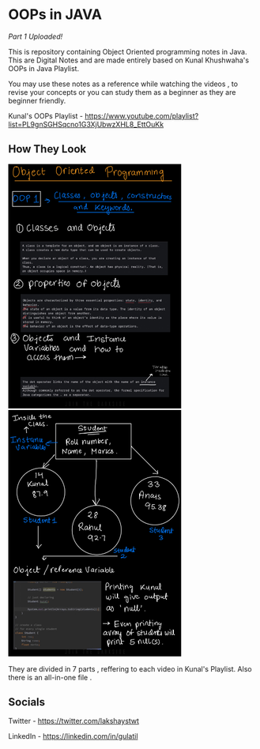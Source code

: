 
# OOPs in JAVA 

*Part 1 Uploaded!*

This is repository containing Object Oriented programming notes in Java. This are 
Digital Notes and are made entirely based on Kunal Khushwaha's OOPs in Java Playlist.

You may use these notes as a reference while watching the videos , to revise your 
concepts or you can study them as a beginner as they are beginner friendly.

Kunal's OOPs Playlist - https://www.youtube.com/playlist?list=PL9gnSGHSqcno1G3XjUbwzXHL8_EttOuKk

## How They Look


<img src="https://github.com/lakshaycodesgit/OOPs_Java/blob/main/oop1.png" alt="Your image title" width="350"/>        <img src="https://github.com/lakshaycodesgit/OOPs_Java/blob/main/oop2.png" alt="Your image title" width="350"/>


They are divided in 7 parts , reffering to each video in Kunal's Playlist. Also there
is an all-in-one file .


## Socials

Twitter - https://twitter.com/lakshaystwt

LinkedIn - https://linkedin.com/in/gulatil

